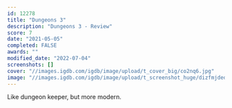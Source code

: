 ```yaml
---
id: 12278
title: "Dungeons 3"
description: "Dungeons 3 - Review"
score: 7
date: "2021-05-05"
completed: FALSE
awards: ""
modified_date: "2022-07-04"
screenshots: []
cover: "//images.igdb.com/igdb/image/upload/t_cover_big/co2nq6.jpg"
image: "//images.igdb.com/igdb/image/upload/t_screenshot_huge/dizfmjdedrekrjaixkyb.jpg"
---
```

Like dungeon keeper, but more modern.